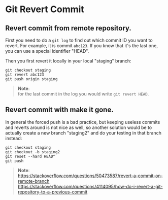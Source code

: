 # Git Revert Commit

## Revert commit from remote repository.

First you need to do a `git log` to find out which commit ID you want to revert.
For example, it is commit `abc123`. If you know that it's the last one, you can use a special identifier "HEAD".

Then you first revert it locally in your local "staging" branch:

```shell
git checkout staging
git revert abc123
git push origin staging
```

> **Note**: \
> for the last commit in the log you would write `git revert HEAD`.

## Revert commit with make it gone.

In general the forced push is a bad practice, but keeping useless commits and
reverts around is not nice as well, so another solution would be to actually
create a new branch "staging2" and do your testing in that branch instead:

```shell
git checkout staging
git checkout -b staging2
git reset --hard HEAD^
git push
```


> **Note**: \
> https://stackoverflow.com/questions/50473587/revert-a-commit-on-remote-branch \
> https://stackoverflow.com/questions/4114095/how-do-i-revert-a-git-repository-to-a-previous-commit
